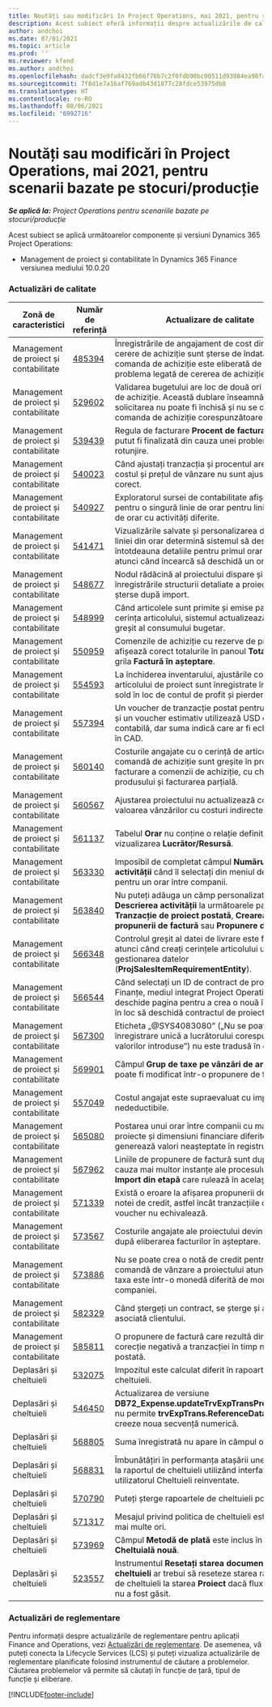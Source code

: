 ```yaml
---
title: Noutăți sau modificări în Project Operations, mai 2021, pentru scenarii bazate pe stocuri/producție
description: Acest subiect oferă informații despre actualizările de calitate disponibile în versiunea Project Operations din iulie 2021 pentru scenarii bazate pe stocuri/producție.
author: andchoi
ms.date: 07/01/2021
ms.topic: article
ms.prod: ''
ms.reviewer: kfend
ms.author: andchoi
ms.openlocfilehash: dadcf3e9fa8432fb66f76b7c2f0fdb98bc00511d93984ea98fa30b4fc03fa426
ms.sourcegitcommit: 7f8d1e7a16af769adb43d1877c28fdce53975db8
ms.translationtype: HT
ms.contentlocale: ro-RO
ms.lasthandoff: 08/06/2021
ms.locfileid: "6992716"
---
```

# <a name="whats-new-or-changed-in-project-operations-july-2021-for-stockedproduction-based-scenarios"></a>Noutăți sau modificări în Project Operations, mai 2021, pentru scenarii bazate pe stocuri/producție

_**Se aplică la:** Project Operations pentru scenariile bazate pe stocuri/producție_

Acest subiect se aplică următoarelor componente și versiuni Dynamics 365 Project Operations:

- Management de proiect și contabilitate în Dynamics 365 Finance versiunea mediului 10.0.20
 
### <a name="quality-updates"></a>Actualizări de calitate
                                                                                                                                                                                  
| Zonă de caracteristici                      | Număr de referință| Actualizare de calitate                                                                                                                                                                          |
|-----------------------------------|--------|---------------------------------------------------------------------------------------------------------------------------------------------------------------------------------|
| Management de proiect și contabilitate | [485394](https://fix.lcs.dynamics.com/Issue/Details/?bugId=485394) | Înregistrările de angajament de cost dintr-o cerere de achiziție sunt șterse de îndată ce comanda de achiziție este eliberată de la problema legată de cererea de achiziție.                                                                           |
| Management de proiect și contabilitate | [529602](https://fix.lcs.dynamics.com/Issue/Details/?bugId=529602) | Validarea bugetului are loc de două ori la o cerere de achiziție. Această dublare înseamnă că solicitarea nu poate fi închisă și nu se creează comanda de achiziție corespunzătoare.                                                                                                                        |
| Management de proiect și contabilitate | [539439](https://fix.lcs.dynamics.com/Issue/Details/?bugId=539439) | Regula de facturare **Procent de facturare** nu a putut fi finalizată din cauza unei probleme de rotunjire.                                                                              |
| Management de proiect și contabilitate | [540023](https://fix.lcs.dynamics.com/Issue/Details/?bugId=540023) | Când ajustați tranzacția și procentul are zecimale, costul și prețul de vânzare nu sunt ajustate corect.                                      |
| Management de proiect și contabilitate | [540927](https://fix.lcs.dynamics.com/Issue/Details/?bugId=540927) | Exploratorul sursei de contabilitate afișează ore pentru o singură linie de orar pentru linii multiple de orar cu activități diferite.                                      |
| Management de proiect și contabilitate | [541471](https://fix.lcs.dynamics.com/Issue/Details/?bugId=541471) | Vizualizările salvate și personalizarea detaliilor liniei din orar determină sistemul să deschidă întotdeauna detaliile pentru primul orar din listă atunci când încearcă să deschidă un orar.  |
| Management de proiect și contabilitate | [548677](https://fix.lcs.dynamics.com/Issue/Details/?bugId=548677) | Nodul rădăcină al proiectului dispare și înregistrările structurii detaliate a proiectului sunt șterse după import.                                                                                             |
| Management de proiect și contabilitate | [548999](https://fix.lcs.dynamics.com/Issue/Details/?bugId=548999) | Când articolele sunt primite și emise parțial din cerința articolului, sistemul actualizează soldul greșit al consumului bugetar. |
| Management de proiect și contabilitate | [550959](https://fix.lcs.dynamics.com/Issue/Details/?bugId=550959) | Comenzile de achiziție cu rezerve de proiecte nu afișează corect totalurile în panoul **Totaluri** sau în grila **Factură în așteptare**.                                                                  |
| Management de proiect și contabilitate | [554593](https://fix.lcs.dynamics.com/Issue/Details/?bugId=554593) | La închiderea inventarului, ajustările costurilor articolului de proiect sunt înregistrate în contul de sold în loc de contul de profit și pierdere.                                                            |
| Management de proiect și contabilitate | [557394](https://fix.lcs.dynamics.com/Issue/Details/?bugId=557394) | Un voucher de tranzacție postat pentru un proiect și un voucher estimativ utilizează USD ca monedă contabilă, dar suma indică care ar fi echivalentul în CAD.              |
| Management de proiect și contabilitate | [560140](https://fix.lcs.dynamics.com/Issue/Details/?bugId=560140) | Costurile angajate cu o cerință de articol și o comandă de achiziție sunt greșite în procesul de facturare a comenzii de achiziție, cu chitanța produsului și facturarea parțială.       |
| Management de proiect și contabilitate | [560567](https://fix.lcs.dynamics.com/Issue/Details/?bugId=560567) | Ajustarea proiectului nu actualizează corect valoarea vânzărilor cu costuri indirecte.                                                                                    |
| Management de proiect și contabilitate | [561137](https://fix.lcs.dynamics.com/Issue/Details/?bugId=561137) | Tabelul **Orar** nu conține o relație definită cu vizualizarea **Lucrător/Resursă**.                                                                                   |
| Management de proiect și contabilitate | [563330](https://fix.lcs.dynamics.com/Issue/Details/?bugId=563330) | Imposibil de completat câmpul **Numărul activității** când îl selectați din meniul derulant pentru un orar între companii.                                                                 |
| Management de proiect și contabilitate | [563840](https://fix.lcs.dynamics.com/Issue/Details/?bugId=563840) | Nu puteți adăuga un câmp personalizat **Scop** sau **Descrierea activității** la următoarele pagini: **Tranzacție de proiect postată**, **Crearea propunerii de factură** sau **Propunere de factură**.  |
| Management de proiect și contabilitate | [566348](https://fix.lcs.dynamics.com/Issue/Details/?bugId=566348) | Controlul greșit al datei de livrare este furnizat atunci când creați cerințele articolului utilizând gestionarea datelor (**ProjSalesItemRequirementEntity**).                                              |
| Management de proiect și contabilitate | [566544](https://fix.lcs.dynamics.com/Issue/Details/?bugId=566544) | Când selectați un ID de contract de proiect în Finanțe, mediul integrat Project Operations deschide pagina pentru a crea o nouă înregistrare în loc să deschidă contractul de proiect existent.                                                                                                                 |
| Management de proiect și contabilitate | [567300](https://fix.lcs.dynamics.com/Issue/Details/?bugId=567300) |  Eticheta „@SYS4083080” („Nu se poate găsi o înregistrare unică a lucrătorului corespunzătoare valorilor introduse”) nu este tradusă în daneză.                                |
| Management de proiect și contabilitate | [569901](https://fix.lcs.dynamics.com/Issue/Details/?bugId=569901) | Câmpul **Grup de taxe pe vânzări de articole** nu poate fi modificat într-o propunere de factură.                                                                               |
| Management de proiect și contabilitate | [557049](https://fix.lcs.dynamics.com/Issue/Details/?bugId=557049) | Costul angajat este supraevaluat cu impozite nedeductibile.                                                                                                    |
| Management de proiect și contabilitate | [565080](https://fix.lcs.dynamics.com/Issue/Details/?bugId=565080) | Postarea unui orar între companii cu mai multe proiecte și dimensiuni financiare diferite generează valori neașteptate în registrul general.                             |
| Management de proiect și contabilitate | [567962](https://fix.lcs.dynamics.com/Issue/Details/?bugId=567962) | Liniile de propunere de factură sunt duplicate din cauza mai multor instanțe ale procesului periodic **Import din etapă** care rulează în același timp.                                      |
| Management de proiect și contabilitate | [571339](https://fix.lcs.dynamics.com/Issue/Details/?bugId=571339) | Există o eroare la afișarea propunerii de factură a notei de credit, astfel încât tranzacțiile de pe voucher nu echivalează.    |
| Management de proiect și contabilitate | [573567](https://fix.lcs.dynamics.com/Issue/Details/?bugId=573567) | Costurile angajate ale proiectului devin incorecte după eliberarea facturilor în așteptare.                                                                             |
| Management de proiect și contabilitate | [573886](https://fix.lcs.dynamics.com/Issue/Details/?bugId=573886) | Nu se poate crea o notă de credit pentru o comandă de vânzare a proiectului atunci când taxa este într-o monedă diferită de moneda companiei.                                      |
| Management de proiect și contabilitate | [582329](https://fix.lcs.dynamics.com/Issue/Details/?bugId=582329) | Când ștergeți un contract, se șterge și adresa asociată clientului.                                                                                     |
| Management de proiect și contabilitate | [585811](https://fix.lcs.dynamics.com/Issue/Details/?bugId=585811) | O propunere de factură care rezultă dintr-o corecție negativă a tranzacției în timp nu poate fi postată.                                                                    |
| Deplasări și cheltuieli                  | [532075](https://fix.lcs.dynamics.com/Issue/Details/?bugId=532075) | Impozitul este calculat diferit în rapoartele de cheltuieli.                                                                                                                  |
| Deplasări și cheltuieli                  | [546450](https://fix.lcs.dynamics.com/Issue/Details/?bugId=546450) | Actualizarea de versiune **DB72_Expense.updateTrvExpTransProjTransId()** nu permite **trvExpTrans.ReferenceDataAreaId** să creeze noua secvență numerică.                    |
| Deplasări și cheltuieli                  | [568805](https://fix.lcs.dynamics.com/Issue/Details/?bugId=568805) | Suma înregistrată nu apare în câmpul obligatoriu.                                                                                                             |
| Deplasări și cheltuieli                  | [568831](https://fix.lcs.dynamics.com/Issue/Details/?bugId=568831) | Îmbunătățiri în performanța atașării unei cheltuieli la raportul de cheltuieli utilizând interfața cu utilizatorul Cheltuieli reinventate.                                                            |
| Deplasări și cheltuieli                  | [570790](https://fix.lcs.dynamics.com/Issue/Details/?bugId=570790) | Puteți șterge rapoartele de cheltuieli postate.                                                                                           |
| Deplasări și cheltuieli                  | [571317](https://fix.lcs.dynamics.com/Issue/Details/?bugId=571317) | Mesajul privind politica de cheltuieli este afișat de mai multe ori.                                                                                                       |
| Deplasări și cheltuieli                  | [573969](https://fix.lcs.dynamics.com/Issue/Details/?bugId=573969) | Câmpul **Metodă de plată** este inclus în panoul **Cheltuială nouă**.                                                                                                      |
| Deplasări și cheltuieli                  | [523557](https://fix.lcs.dynamics.com/Issue/Details/?bugId=523557) | Instrumentul **Resetați starea documentului de cheltuieli** ar trebui să reseteze starea raportului de cheltuieli la starea **Proiect** dacă fluxul de lucru nu a fost găsit. 

### <a name="regulatory-updates"></a>Actualizări de reglementare
Pentru informații despre actualizările de reglementare pentru aplicații Finance and Operations, vezi [Actualizări de reglementare](/dynamics365/finance/localizations/regulatory-updates). De asemenea, vă puteți conecta la Lifecycle Services (LCS) și puteți vizualiza actualizările de reglementare planificate folosind instrumentul de căutare a problemelor. Căutarea problemelor vă permite să căutați în funcție de țară, tipul de funcție și eliberare.


[!INCLUDE[footer-include](../../includes/footer-banner.md)]
